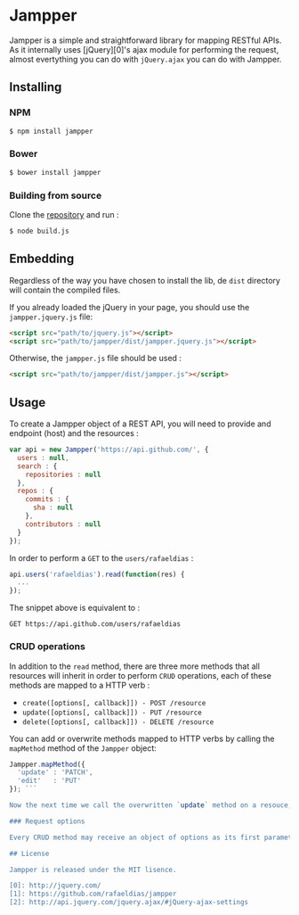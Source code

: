 # Jampper

Jampper is a simple and straightforward library for mapping RESTful APIs. As it internally uses [jQuery][0]'s ajax module for performing the request, almost evertything you can do with `jQuery.ajax` you can do with Jampper.

## Installing

### NPM

```bash
$ npm install jampper
```

### Bower
```bash
$ bower install jampper
```

### Building from source
Clone the [repository](1) and run :
```bash
$ node build.js
```

## Embedding

Regardless of the way you have chosen to install the lib, de `dist` directory will contain the compiled files.

If you already loaded the jQuery in your page, you should use the `jampper.jquery.js` file:

```html
<script src="path/to/jquery.js"></script>
<script src="path/to/jampper/dist/jampper.jquery.js"></script>
```

Otherwise, the `jampper.js` file should be used :
```html
<script src="path/to/jampper/dist/jampper.js"></script>
```

## Usage

To create a Jampper object of a REST API, you will need to provide and endpoint (host) and the resources :

```javascript
var api = new Jampper('https://api.github.com/', {
  users : null,
  search : {
    repositories : null
  },
  repos : {
    commits : {
      sha : null
    },
    contributors : null
  }
});

```

In order to perform a `GET` to the `users/rafaeldias` :
```javascript
api.users('rafaeldias').read(function(res) {
  ...
});
```

The snippet above is equivalent to :
```
GET https://api.github.com/users/rafaeldias
```

### CRUD operations

In addition to the `read` method, there are three more methods that all resources will inherit in order to perform `CRUD` operations, each of these methods are mapped to a HTTP verb :

* `create([options[, callback]]) - POST /resource`
* `update([options[, callback]]) - PUT /resource`
* `delete([options[, callback]]) - DELETE /resource`

You can add or overwrite methods mapped to HTTP verbs by calling the `mapMethod` method of the `Jampper` object:
```javascript
Jampper.mapMethod({
  'update' : 'PATCH',
  'edit'   : 'PUT'
}); ```

Now the next time we call the overwritten `update` method on a resouce, the HTTP verb `PATCH` will be used in the request, and the new `edit` method will send the `PUT` HTTP verb to the server.

### Request options

Every CRUD method may receive an object of options as its first parameter. These options are the same as stated in the [jQuery ajax documentation][2].

## License

Jampper is released under the MIT lisence.

[0]: http://jquery.com/
[1]: https://github.com/rafaeldias/jampper
[2]: http://api.jquery.com/jquery.ajax/#jQuery-ajax-settings
